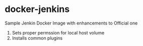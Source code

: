# docker-jenkins


Sample Jenkin Docker Image with enhancements to Official one
1. Sets proper permssion for local host volume
2. Installs common plugins



